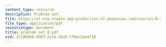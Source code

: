 ```yaml
---
content_type: resource
description: Problem set.
file: https://ol-ocw-studio-app-production.s3.amazonaws.com/courses/8-231-physics-of-solids-i-fall-2006/3c199db049072c7a36a5ff8ec2aa4f2d_problem_set_8.pdf
file_type: application/pdf
resourcetype: Document
title: problem_set_8.pdf
uid: 3c199db0-4907-2c7a-36a5-ff8ec2aa4f2d
---
```

